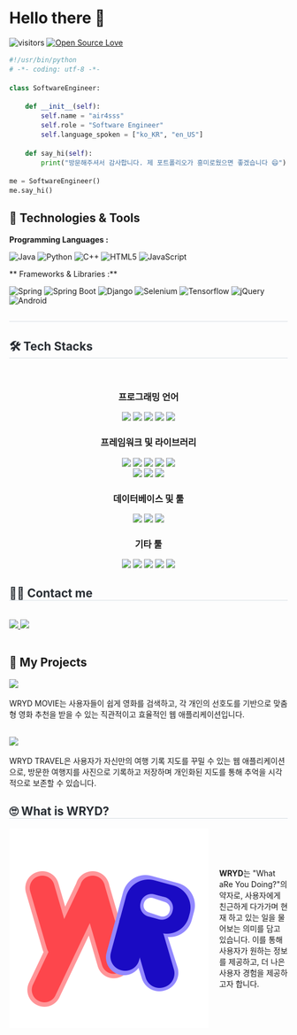 # Hello there 👋

![visitors](https://visitor-badge.laobi.icu/badge?page_id=air4sss.air4sss)
[![Open Source Love](https://badges.frapsoft.com/os/v1/open-source.svg?v=102)](https://github.com/ellerbrock/open-source-badge/)

```python
#!/usr/bin/python
# -*- coding: utf-8 -*-

class SoftwareEngineer:

    def __init__(self):
        self.name = "air4sss"
        self.role = "Software Engineer"
        self.language_spoken = ["ko_KR", "en_US"]

    def say_hi(self):
        print("방문해주셔서 감사합니다. 제 포트폴리오가 흥미로웠으면 좋겠습니다 😄")

me = SoftwareEngineer()
me.say_hi()
```

## 🔧 Technologies & Tools

**Programming Languages :**

![Java](https://img.shields.io/badge/Code-Java-informational?style=flat&logo=java&logoColor=white&color=6aa6f8)
![Python](https://img.shields.io/badge/Code-Python-informational?style=flat&logo=python&logoColor=white&color=6aa6f8)
![C++](https://img.shields.io/badge/Code-C++-informational?style=flat&logo=C++&logoColor=white&color=6aa6f8)
![HTML5](https://img.shields.io/badge/Code-HTML5-informational?style=flat&logo=HTML5&logoColor=white&color=6aa6f8)
![JavaScript](https://img.shields.io/badge/Code-Javascript-informational?style=flat&logo=Javascript&logoColor=white&color=6aa6f8)

** Frameworks & Libraries :**

![Spring](https://img.shields.io/badge/Framework-Spring-informational?style=flat&logo=Spring&logoColor=white&color=6aa6f8)
![Spring Boot](https://img.shields.io/badge/Framework-Spring%20Boot-informational?style=flat&logo=Spring%20Boot&logoColor=white&color=6aa6f8)
![Django](https://img.shields.io/badge/Framework-Django-informational?style=flat&logo=Django&logoColor=white&color=6aa6f8)
![Selenium](https://img.shields.io/badge/Library-Selenium-informational?style=flat&logo=Selenium&logoColor=white&color=6aa6f8)
![Tensorflow](https://img.shields.io/badge/Library-Tensorflow-informational?style=flat&logo=Tensorflow&logoColor=white&color=6aa6f8)
![jQuery](https://img.shields.io/badge/Library-jQuery-informational?style=flat&logo=jQuery&logoColor=white&color=6aa6f8)
![Android](https://img.shields.io/badge/Platform-Android-informational?style=flat&logo=Android&logoColor=white&color=6aa6f8)


<div align= "left"> 
    <h2 style="border-bottom: 1px solid #d8dee4; color: #282d33;">  </h2>  
    <div style="font-weight: 700; font-size: 15px; text-align: center; color: #282d33;">  </div> 
    </div>
    <div align= "left">
    <h2 style="border-bottom: 1px solid #d8dee4; color: #282d33;"> 🛠️ Tech Stacks </h2> <br> 
<div style="margin: 0 auto; text-align: center;" align="left"> 

  ### 프로그래밍 언어
  <img src="https://img.shields.io/badge/Python-3776AB?style=for-the-badge&logo=Python&logoColor=white">
  <img src="https://img.shields.io/badge/Java-007396?style=for-the-badge&logo=Java&logoColor=white">
  <img src="https://img.shields.io/badge/C++-00599C?style=for-the-badge&logo=C%2B%2B&logoColor=white">
  <img src="https://img.shields.io/badge/HTML5-E34F26?style=for-the-badge&logo=HTML5&logoColor=white">
  <img src="https://img.shields.io/badge/Javascript-F7DF1E?style=for-the-badge&logo=Javascript&logoColor=white">

  ### 프레임워크 및 라이브러리
  <img src="https://img.shields.io/badge/Spring-6DB33F?style=for-the-badge&logo=Spring&logoColor=white">
  <img src="https://img.shields.io/badge/Spring Boot-6DB33F?style=for-the-badge&logo=Spring Boot&logoColor=white">
  <img src="https://img.shields.io/badge/Django-092E20?style=for-the-badge&logo=Django&logoColor=white">
  <img src="https://img.shields.io/badge/Selenium-43B02A?style=for-the-badge&logo=Selenium&logoColor=white">
  <img src="https://img.shields.io/badge/Tensorflow-FF6F00?style=for-the-badge&logo=Tensorflow&logoColor=white"><br>
  <img src="https://img.shields.io/badge/Node.js-339933?style=for-the-badge&logo=Node.js&logoColor=white">
  <img src="https://img.shields.io/badge/jQuery-0769AD?style=for-the-badge&logo=jQuery&logoColor=white">
  <img src="https://img.shields.io/badge/Android-3DDC84?style=for-the-badge&logo=Android&logoColor=white">


  ### 데이터베이스 및 툴
  <img src="https://img.shields.io/badge/MySQL-4479A1?style=for-the-badge&logo=MySQL&logoColor=white">
  <img src="https://img.shields.io/badge/MariaDB-003545?style=for-the-badge&logo=MariaDB&logoColor=white">
  <img src="https://img.shields.io/badge/MongoDB-47A248?style=for-the-badge&logo=MongoDB&logoColor=white">

  ### 기타 툴
  <img src="https://img.shields.io/badge/Notion-000000?style=for-the-badge&logo=Notion&logoColor=white">
  <img src="https://img.shields.io/badge/Slack-4A154B?style=for-the-badge&logo=Slack&logoColor=white">
  <img src="https://img.shields.io/badge/Github-181717?style=for-the-badge&logo=Github&logoColor=white">
  <img src="https://img.shields.io/badge/Git-F05032?style=for-the-badge&logo=Git&logoColor=white">
  <img src="https://img.shields.io/badge/Figma-F24E1E?style=for-the-badge&logo=Figma&logoColor=white">

</div>
    <div align= "left">
    <h2 style="border-bottom: 1px solid #d8dee4; color: #282d33;"> 🧑‍💻 Contact me </h2> <br> 
    <div align= "left"> <a href=https://www.instagram.com/air4sss/> <img src="https://img.shields.io/badge/Instagram-E4405F?style=for-the-badge&logo=Instagram&logoColor=white&link=https://www.instagram.com/air4sss/"> </a>
         <a href=mailto:jungwoo39393@gmail.com> <img src="https://img.shields.io/badge/Gmail-EA4335?style=for-the-badge&logo=Gmail&logoColor=white&link=mailto:jungwoo39393@gmail.com"> </a>
          </div>  <br> 
    <div align= "center">  </div> 
    </div>

## 📂 My Projects

<div align="left">
    <a href="https://github.com/air4sss/wryd_movie/blob/main/README.md">
        <img src="https://img.shields.io/badge/wryd_movie-000000?style=for-the-badge&logo=GitHub&logoColor=white"/>
    </a>
    <p>
        WRYD MOVIE는 사용자들이 쉽게 영화를 검색하고, 각 개인의 선호도를 기반으로 맞춤형 영화 추천을 받을 수 있는 직관적이고 효율적인 웹 애플리케이션입니다.
    </p>
    <br>
    <a href="https://github.com/air4sss/wryd_travel/blob/main/README.md">
        <img src="https://img.shields.io/badge/wryd_travel-000000?style=for-the-badge&logo=GitHub&logoColor=white"/>
    </a>
    <p>
        WRYD TRAVEL은 사용자가 자신만의 여행 기록 지도를 꾸밀 수 있는 웹 애플리케이션으로, 방문한 여행지를 사진으로 기록하고 저장하며 개인화된 지도를 통해 추억을 시각적으로 보존할 수 있습니다.
    </p>
</div>

<div align="left">
    <h2 style="border-bottom: 1px solid #d8dee4; color: #282d33;"> 🙄 What is WRYD? </h2>
    <div style="display: flex; align-items: center; justify-content: center;">
        <img src="https://github.com/air4sss/wryd_movie/blob/main/logo_rmbg.jpg" alt="WRYD Logo" style="margin-right: 20px;" />
        <p>
            <strong>WRYD</strong>는 "What aRe You Doing?"의 약자로, 사용자에게 친근하게 다가가며 현재 하고 있는 일을 물어보는 의미를 담고 있습니다. 이를 통해 사용자가 원하는 정보를 제공하고, 더 나은 사용자 경험을 제공하고자 합니다.
        </p>
    </div>
</div>
    
